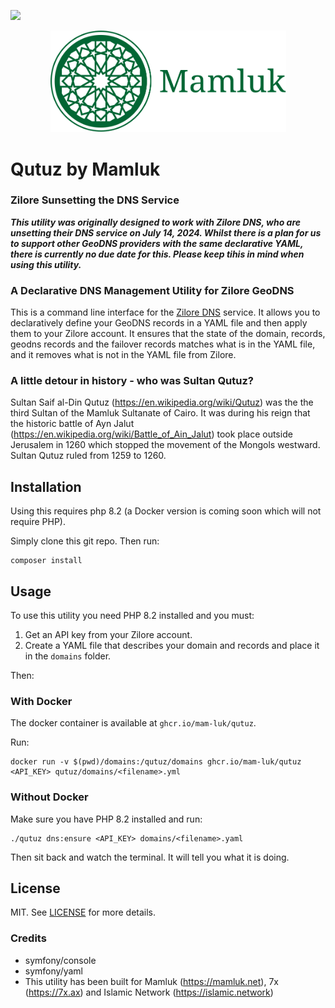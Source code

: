 [![](https://img.shields.io/github/license/mam-luk/qutuz.svg)](https://github.com/mam-luk/qutuz/blob/master/LICENSE)

<p align="center"><img src=".mamluk/logo-horizontal.svg" alt="Kipchak by Mamluk" title="Kipchak by Mamluk - an API Toolkit" width="377"/>
</p>

# Qutuz by Mamluk

### Zilore Sunsetting the DNS Service

_**This utility was originally designed to work with Zilore DNS, who are unsetting their DNS service on July 14, 2024. Whilst there is a plan for us to support other GeoDNS providers with the same declarative YAML, there is currently no due date for this. Please keep tihis in mind when using this utility.**_

### A Declarative DNS Management Utility for Zilore GeoDNS

This is a command line interface for the <a href="https://zilore.com/" target="_blank">Zilore DNS</a> service. 
It allows you to declaratively define your GeoDNS records in a YAML file and then 
apply them to your Zilore account.
It ensures that the state of the domain, records, geodns records and the failover records
matches what is in the YAML file, and it removes what is not in the YAML file from Zilore.

### A little detour in history - who was Sultan Qutuz?

Sultan Saif al-Din Qutuz (https://en.wikipedia.org/wiki/Qutuz) was the the third Sultan of the Mamluk Sultanate of Cairo. It was during his reign that the historic battle of Ayn Jalut (https://en.wikipedia.org/wiki/Battle_of_Ain_Jalut) took place outside Jerusalem in 1260 which stopped the movement of the Mongols westward. Sultan Qutuz ruled from 1259 to 1260.

## Installation
Using this requires php 8.2 (a Docker version is coming soon which will not require PHP).

Simply clone this git repo. Then run:

```
composer install
```

## Usage

To use this utility you need PHP 8.2 installed and you must:

1. Get an API key from your Zilore account.
2. Create a YAML file that describes your domain and records and place it in the ```domains``` folder.

Then:

### With Docker

The docker container is available at ```ghcr.io/mam-luk/qutuz```.

Run:

```
docker run -v $(pwd)/domains:/qutuz/domains ghcr.io/mam-luk/qutuz <API_KEY> qutuz/domains/<filename>.yml
```

### Without Docker

Make sure you have PHP 8.2 installed and run:
```
./qutuz dns:ensure <API_KEY> domains/<filename>.yaml
```

Then sit back and watch the terminal. It will tell you what it is doing.

## License

MIT. See [LICENSE](LICENSE) for more details.

### Credits

* symfony/console
* symfony/yaml
* This utility has been built for Mamluk (https://mamluk.net), 7x (https://7x.ax) and Islamic Network (https://islamic.network)



